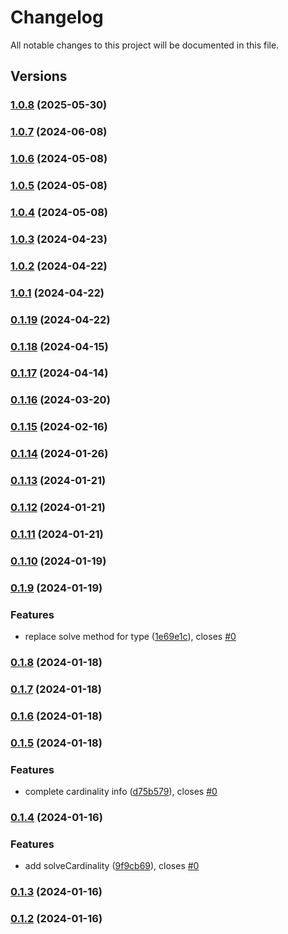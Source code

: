 # Changelog

All notable changes to this project will be documented in this file.

## Versions

### [1.0.8](https://github.com/data7expressions/typ3s/compare/v1.0.7...v1.0.8) (2025-05-30)

### [1.0.7](https://github.com/data7expressions/typ3s/compare/v1.0.6...v1.0.7) (2024-06-08)

### [1.0.6](https://github.com/data7expressions/typ3s/compare/v1.0.5...v1.0.6) (2024-05-08)

### [1.0.5](https://github.com/data7expressions/typ3s/compare/v1.0.4...v1.0.5) (2024-05-08)

### [1.0.4](https://github.com/data7expressions/typ3s/compare/v1.0.3...v1.0.4) (2024-05-08)

### [1.0.3](https://github.com/data7expressions/typ3s/compare/v1.0.2...v1.0.3) (2024-04-23)

### [1.0.2](https://github.com/data7expressions/typ3s/compare/v1.0.1...v1.0.2) (2024-04-22)

### [1.0.1](https://github.com/data7expressions/typ3s/compare/v0.1.19...v1.0.1) (2024-04-22)

### [0.1.19](https://github.com/data7expressions/typ3s/compare/v0.1.18...v0.1.19) (2024-04-22)

### [0.1.18](https://github.com/data7expressions/typ3s/compare/v0.1.17...v0.1.18) (2024-04-15)

### [0.1.17](https://github.com/data7expressions/typ3s/compare/v0.1.16...v0.1.17) (2024-04-14)

### [0.1.16](https://github.com/data7expressions/typ3s/compare/v0.1.15...v0.1.16) (2024-03-20)

### [0.1.15](https://github.com/data7expressions/typ3s/compare/v0.1.14...v0.1.15) (2024-02-16)

### [0.1.14](https://github.com/data7expressions/typ3s/compare/v0.1.13...v0.1.14) (2024-01-26)

### [0.1.13](https://github.com/data7expressions/typ3s/compare/v0.1.12...v0.1.13) (2024-01-21)

### [0.1.12](https://github.com/data7expressions/typ3s/compare/v0.1.11...v0.1.12) (2024-01-21)

### [0.1.11](https://github.com/data7expressions/typ3s/compare/v0.1.10...v0.1.11) (2024-01-21)

### [0.1.10](https://github.com/data7expressions/typ3s/compare/v0.1.9...v0.1.10) (2024-01-19)

### [0.1.9](https://github.com/data7expressions/typ3s/compare/v0.1.8...v0.1.9) (2024-01-19)


### Features

* replace solve method for type ([1e69e1c](https://github.com/data7expressions/typ3s/commit/1e69e1c329fcedcde06d7cbcc2e8bd7584d42649)), closes [#0](https://github.com/data7expressions/typ3s/issues/0)

### [0.1.8](https://github.com/data7expressions/typ3s/compare/v0.1.7...v0.1.8) (2024-01-18)

### [0.1.7](https://github.com/data7expressions/typ3s/compare/v0.1.6...v0.1.7) (2024-01-18)

### [0.1.6](https://github.com/data7expressions/typ3s/compare/v0.1.5...v0.1.6) (2024-01-18)

### [0.1.5](https://github.com/data7expressions/typ3s/compare/v0.1.4...v0.1.5) (2024-01-18)


### Features

* complete cardinality info ([d75b579](https://github.com/data7expressions/typ3s/commit/d75b5796bb1c2150e06b46a39e24eb2a90db8ca4)), closes [#0](https://github.com/data7expressions/typ3s/issues/0)

### [0.1.4](https://github.com/data7expressions/typ3s/compare/v0.1.3...v0.1.4) (2024-01-16)


### Features

* add solveCardinality ([9f9cb69](https://github.com/data7expressions/typ3s/commit/9f9cb69716962f84adbb54c61bcea2beed200edb)), closes [#0](https://github.com/data7expressions/typ3s/issues/0)

### [0.1.3](https://github.com/data7expressions/typ3s/compare/v0.1.2...v0.1.3) (2024-01-16)

### [0.1.2](https://github.com/data7expressions/typ3s/compare/v0.1.1...v0.1.2) (2024-01-16)
